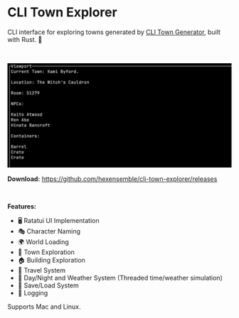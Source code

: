 # CLI Town Explorer

CLI interface for exploring towns generated by [CLI Town Generator](https://github.com/hexensemble/cli-town-generator), built with Rust. 🔎

<br>

![CLI Town Explorer](preview.png)

**Download:** https://github.com/hexensemble/cli-town-explorer/releases

<br>

**Features:** 

- 🖥️ Ratatui UI Implementation
- 🎭 Character Naming
- 🌍 World Loading
- 🏰 Town Exploration
- 🏠 Building Exploration
- 🎠 Travel System
- 🌙 Day/Night and Weather System (Threaded time/weather simulation)
- 💾 Save/Load System
- 📝 Logging

Supports Mac and Linux.
